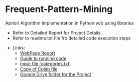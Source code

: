 # Frequent-Pattern-Mining
Apriori Algorithm Implementation in Python w/o using libraries
+ Refer to Detailed Report for Project Details.
+ Refer to readme.txt file fro detailed code execution steps
* Links:
  - [WebPage Report](https://sway.office.com/0FcYtGIAyfPwaKs8?ref=Link)
  - [Guide to running code](https://drive.google.com/file/d/1Q3RuV7QVzqODvYb0rDGlwYNSLUJUCECg/view)
  - [Input file 'categories.txt'](https://drive.google.com/file/d/1RR6vJgUtgkh56SneWnja7uPmYowac87p/view)
  - [Copy of Colab file](https://colab.research.google.com/drive/1fFEZMpOLY-5Q9jRVLWCBeoj7hjhdmnWu?usp=sharing)
  - [Google Drive folder for the Project](https://drive.google.com/drive/u/2/folders/1YvvKIxG2tHKyuaIvfYTktyzD3WR_BSQI)
